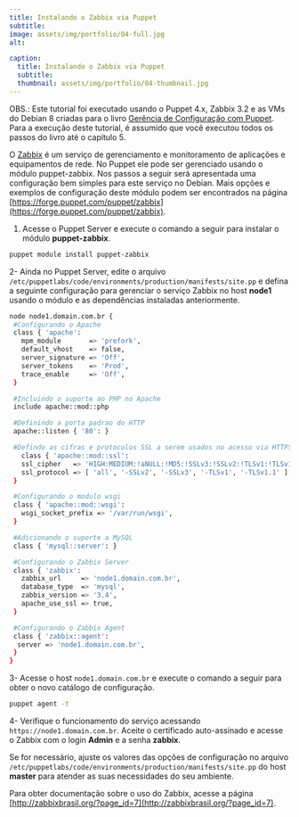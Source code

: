 ```yaml
---
title: Instalando o Zabbix via Puppet
subtitle:
image: assets/img/portfolio/04-full.jpg
alt: 

caption:
  title: Instalando o Zabbix via Puppet
  subtitle:
  thumbnail: assets/img/portfolio/04-thumbnail.jpg
---
```

OBS.: Este tutorial foi executado usando o Puppet 4.x, Zabbix 3.2 e as VMs do Debian 8 criadas para o livro [Gerência de Configuração com Puppet](https://novatec.com.br/livros/puppet/). Para a execução deste tutorial, é assumido que você executou todos os passos do livro até o capítulo 5.

O [Zabbix](http://zabbix.com) é um serviço de gerenciamento e monitoramento de aplicações e equipamentos de rede. No Puppet ele pode ser gerenciado usando o módulo puppet-zabbix. Nos passos a seguir será apresentada uma configuração bem simples para este serviço no Debian. Mais opções e exemplos de configuração deste módulo podem ser encontrados na página [https://forge.puppet.com/puppet/zabbix](https://forge.puppet.com/puppet/zabbix).

1) Acesse o Puppet Server e execute o comando a seguir para instalar o módulo **puppet-zabbix**.

```bash
puppet module install puppet-zabbix
```

2- Ainda no Puppet Server, edite o arquivo ``/etc/puppetlabs/code/environments/production/manifests/site.pp`` e defina a seguinte configuração para gerenciar o serviço Zabbix no host **node1** usando o módulo e as dependências instaladas anteriormente.

```bash
node node1.domain.com.br {
 #Configurando o Apache 
 class { 'apache':
   mpm_module       => 'prefork',
   default_vhost    => false,
   server_signature => 'Off',
   server_tokens    => 'Prod',
   trace_enable     => 'Off',
 }

 #Incluindo o suporte ao PHP no Apache
 include apache::mod::php

 #Definindo a porta padrao do HTTP
 apache::listen { '80': }

 #Defindo as cifras e protocolos SSL a serem usados no acesso via HTTPS
   class { 'apache::mod::ssl':
   ssl_cipher   => 'HIGH:MEDIUM:!aNULL:!MD5:!SSLv3:!SSLv2:!TLSv1:!TLSv1.1',
   ssl_protocol => [ 'all', '-SSLv2', '-SSLv3', '-TLSv1', '-TLSv1.1' ],
 }

 #Configurando o modulo wsgi
 class { 'apache::mod::wsgi':
   wsgi_socket_prefix => '/var/run/wsgi',
 }

 #Adicionando o suporte a MySQL
 class { 'mysql::server': }

 #Configurando o Zabbix Server
 class { 'zabbix':
   zabbix_url     => 'node1.domain.com.br',
   database_type  => 'mysql',
   zabbix_version => '3.4',
   apache_use_ssl => true,
 }

 #Configurando o Zabbix Agent
 class { 'zabbix::agent':
  server => 'node1.domain.com.br',
 }
}
```

3- Acesse o host ``node1.domain.com.br`` e execute o comando a seguir para obter o novo catálogo de configuração.

```bash
puppet agent -t
```

4- Verifique o funcionamento do serviço acessando ``https://node1.domain.com.br``. Aceite o certificado auto-assinado e acesse o Zabbix com o login **Admin** e a senha **zabbix**.

Se for necessário, ajuste os valores das opções de configuração no arquivo ``/etc/puppetlabs/code/environments/production/manifests/site.pp`` do host **master** para atender as suas necessidades do seu ambiente.

Para obter documentação sobre o uso do Zabbix, acesse a página [http://zabbixbrasil.org/?page_id=7](http://zabbixbrasil.org/?page_id=7).

